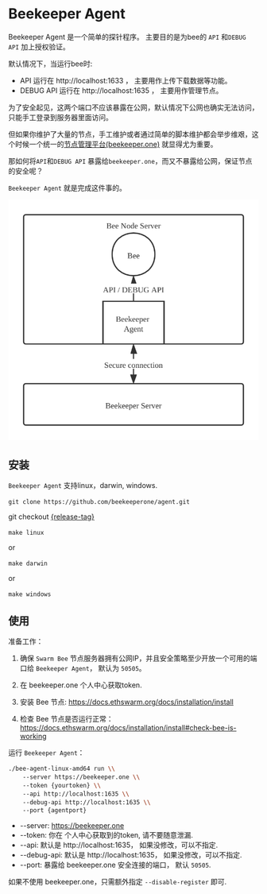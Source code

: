 # Beekeeper Agent

Beekeeper Agent 是一个简单的探针程序。
主要目的是为bee的 `API` 和`DEBUG API` 加上授权验证。

默认情况下，当运行bee时:
*	API 运行在 http://localhost:1633 ， 主要用作上传下载数据等功能。
*	DEBUG API 运行在 http://localhost:1635 ， 主要用作管理节点。

为了安全起见，这两个端口不应该暴露在公网，默认情况下公网也确实无法访问，只能手工登录到服务器里面访问。

但如果你维护了大量的节点，手工维护或者通过简单的脚本维护都会举步维艰，这个时候一个统一的[节点管理平台(beekeeper.one)](https://beekeeper.one) 就显得尤为重要。

那如何将`API`和`DEBUG API` 暴露给`beekeeper.one`，而又不暴露给公网，保证节点的安全呢？

`Beekeeper Agent` 就是完成这件事的。

![](beekeeper-agent.png)

## 安装

`Beekeeper Agent` 支持linux，darwin, windows.

`git clone https://github.com/beekeeperone/agent.git`

git checkout [{release-tag}](https://github.com/beekeeperone/agent/releases)

`make linux`

or

`make darwin`

or

`make windows`



## 使用

准备工作：

1. 确保 `Swarm Bee` 节点服务器拥有公网IP，并且安全策略至少开放一个可用的端口给 `Beekeeper Agent`， 默认为 `50505`。

2. 在 beekeeper.one 个人中心获取token.
3. 安装 Bee 节点: https://docs.ethswarm.org/docs/installation/install
4. 检查 Bee 节点是否运行正常： https://docs.ethswarm.org/docs/installation/install#check-bee-is-working

运行 `Beekeeper Agent`：

```bash
./bee-agent-linux-amd64 run \\
	--server https://beekeeper.one \\
	--token {yourtoken} \\
	--api http://localhost:1635 \\
	--debug-api http://localhost:1635 \\
	--port {agentport}
```

* --server:   https://beekeeper.one
* --token: 你在 个人中心获取到的token, 请不要随意泄漏.
* --api:  默认是 http://localhost:1635， 如果没修改，可以不指定.
* --debug-api: 默认是 http://localhost:1635， 如果没修改，可以不指定.
* --port: 暴露给 beekeeper.one 安全连接的端口， 默认 `50505`.

如果不使用 beekeeper.one，只需额外指定 `--disable-register` 即可.
